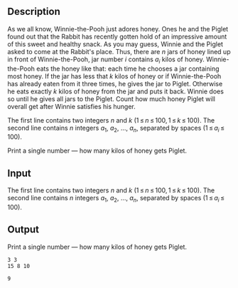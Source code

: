 ## Description

<div><p>As we all know, Winnie-the-Pooh just adores honey. Ones he and the Piglet found out that the Rabbit has recently gotten hold of an impressive amount of this sweet and healthy snack. As you may guess, Winnie and the Piglet asked to come at the Rabbit's place. Thus, there are <span class="tex-span"><i>n</i></span> jars of honey lined up in front of Winnie-the-Pooh, jar number <span class="tex-span"><i>i</i></span> contains <span class="tex-span"><i>a</i><sub class="lower-index"><i>i</i></sub></span> kilos of honey. Winnie-the-Pooh eats the honey like that: each time he chooses a jar containing most honey. If the jar has less that <span class="tex-span"><i>k</i></span> kilos of honey or if Winnie-the-Pooh has already eaten from it three times, he gives the jar to Piglet. Otherwise he eats exactly <span class="tex-span"><i>k</i></span> kilos of honey from the jar and puts it back. Winnie does so until he gives all jars to the Piglet. Count how much honey Piglet will overall get after Winnie satisfies his hunger.</p></div><div class="input-specification"><p>The first line contains two integers <span class="tex-span"><i>n</i></span> and <span class="tex-span"><i>k</i></span> (<span class="tex-span">1 ≤ <i>n</i> ≤ 100, 1 ≤ <i>k</i> ≤ 100</span>). The second line contains <span class="tex-span"><i>n</i></span> integers <span class="tex-span"><i>a</i><sub class="lower-index">1</sub></span>, <span class="tex-span"><i>a</i><sub class="lower-index">2</sub></span>, ..., <span class="tex-span"><i>a</i><sub class="lower-index"><i>n</i></sub></span>, separated by spaces (<span class="tex-span">1 ≤ <i>a</i><sub class="lower-index"><i>i</i></sub> ≤ 100</span>).</p></div><div class="output-specification"><p>Print a single number — how many kilos of honey gets Piglet.</p></div>

## Input

<p>The first line contains two integers <span class="tex-span"><i>n</i></span> and <span class="tex-span"><i>k</i></span> (<span class="tex-span">1 ≤ <i>n</i> ≤ 100, 1 ≤ <i>k</i> ≤ 100</span>). The second line contains <span class="tex-span"><i>n</i></span> integers <span class="tex-span"><i>a</i><sub class="lower-index">1</sub></span>, <span class="tex-span"><i>a</i><sub class="lower-index">2</sub></span>, ..., <span class="tex-span"><i>a</i><sub class="lower-index"><i>n</i></sub></span>, separated by spaces (<span class="tex-span">1 ≤ <i>a</i><sub class="lower-index"><i>i</i></sub> ≤ 100</span>).</p>

## Output

<p>Print a single number — how many kilos of honey gets Piglet.</p>





```input1
3 3
15 8 10

```




```output1
9

```


